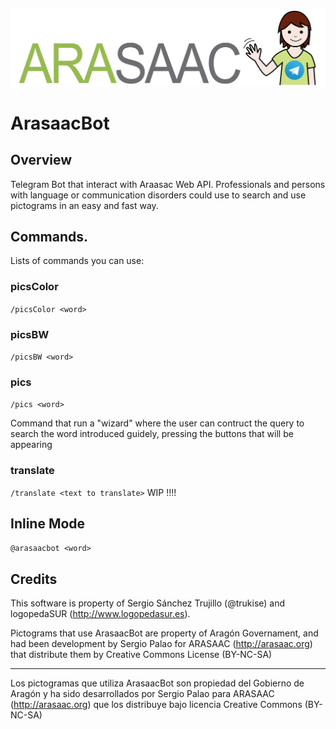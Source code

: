 ![Arasaac Logo](images/arasaacBot_hd.png)

# ArasaacBot

## Overview
Telegram Bot that interact with Araasac Web API. Professionals and persons with language or communication disorders could use to search and use pictograms in an easy and fast way.

## Commands.

Lists of commands you can use:

### picsColor

```/picsColor <word>```

### picsBW

```/picsBW <word>```

### pics

```/pics <word>```

Command that run a "wizard" where the user can contruct the query to search the word introduced guidely, pressing the buttons that will be appearing

### translate

  ```/translate <text to translate>```  WIP !!!!


## Inline Mode

```@arasaacbot <word>```


## Credits
This software is property of Sergio Sánchez Trujillo (@trukise) and logopedaSUR (http://www.logopedasur.es).

Pictograms that use ArasaacBot are property of Aragón Governament, and had been development by Sergio Palao for ARASAAC (http://arasaac.org) that distribute them by Creative Commons License (BY-NC-SA)

---

Los pictogramas que utiliza ArasaacBot son propiedad del Gobierno
de Aragón y ha sido desarrollados por Sergio Palao para ARASAAC (http://arasaac.org)
que los distribuye bajo licencia Creative Commons (BY-NC-SA)
